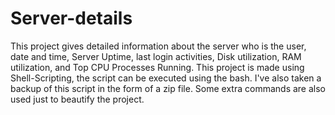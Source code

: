 # Server-details




This project gives detailed information about the server who is the user, date and time, Server Uptime, last login activities, Disk utilization, RAM utilization, and Top CPU Processes Running. This project is made using Shell-Scripting, the script can be executed using the bash. I've also taken a backup of this script in the form of a zip file. Some extra commands are also used just to beautify the project.
